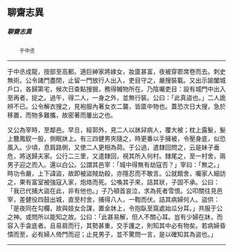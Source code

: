

## 聊齋志異

##### 聊齋志異
　　`于中丞`

* * *

于中丞成龍，按部至高郵。適巨紳家將嫁女，妝匳甚富，夜被穿窬席卷而去。刺史無術。公令諸門盡閉，止留一門放行人出入，吏目守之，嚴搜裝載。又出示諭闔城戶口，各歸第宅，候次日查點搜掘，務得贓物所在。乃陰囑吏目：設有城門中出入至再者，捉之。過午，得二人，一身之外，並無行裝。公曰：「此真盜也。」二人詭辨不已。公令解衣搜之，見袍服內著女衣二襲，皆匳中物也。蓋恐次日大搜，急於移置，而物多難攜，故密著而屢出之也。

又公為宰時，至鄰邑。早旦，經郭外，見二人以牀舁病人，覆大被；枕上露髮，髮上簪鳳釵一股，側眠牀上。有三四健男夾隨之，時更番以手擁被，令壓身底，似恐風入。少頃，息肩路側，又使二人更相為荷。于公過，遣隸回問之，云是妹子垂危，將送歸夫家。公行二三里，又遣隸回，視其所入何村。隸尾之，至一村舍，兩男子迎之而入。還以白公。公謂其邑宰：「城中得無有劫寇否？」宰曰：「無之。」時功令嚴，上下諱盜，故即被盜賊劫殺，亦隱忍而不敢言。公就館舍，囑家人細訪之，果有富室被強寇入家，炮烙而死。公喚其子來，詰其狀，子固不承。公曰：「我已代捕大盜在此，非有他也。」子乃頓首哀泣，求為死者雪恨。公叩關往見邑宰，差健役四鼓出城，直至村舍，捕得八人，一鞫而伏。詰其病婦何人。盜供：「是夜同在勾欄，故與妓女合謀，置金牀上，令抱臥至窩處始瓜分耳。」共服于公之神。或問所以能知之故。公曰：「此甚易解，但人不關心耳。豈有少婦在牀，而容入手衾底者。且易肩而行，其勢甚重，交手護之，則知其中必有物矣。若病婦昏憒而至，必有婦人倚門而迎；止見男子，並不驚問一言，是以確知其為盜也。」

* * *

